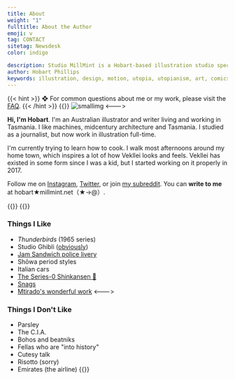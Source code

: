 ```yaml
---
title: About
weight: "1"
fulltitle: About the Author
emoji: v
tag: CONTACT
sitetag: Newsdesk
color: indigo

description: Studio MillMint is a Hobart-based illustration studio specialising in utopian fiction.
author: Hobart Phillips
keywords: illustration, design, motion, utopia, utopianism, art, comics, comic, hobart, phillips, vekllei, millmint
---
```

{{< hint >}}
❖ For common questions about me or my work, please visit the [FAQ](/utopia/intro/faq/).
{{< /hint >}}
{{<columns>}}
![smallimg](https://millmint.imgix.net/images/mastheads/author.png?q=100&auto=format)
<--->

**Hi, I'm Hobart**. I'm an Australian illustrator and writer living and working in Tasmania. I like machines, midcentury architecture and Tasmania. I studied as a journalist, but now work in illustration full-time.

I'm currently trying to learn how to cook. I walk most afternoons around my home town, which inspires a lot of how Vekllei looks and feels. Vekllei has existed in some form since I was a kid, but I started working on it properly in 2017.

Follow me on [Instagram](https://www.instagram.com/melon.kony/), [Twitter](https://twitter.com/MelonKony), or join [my subreddit](https://www.reddit.com/r/vekllei). You can **write to me** at hobart★millmint.net（★→@）.

{{</columns>}}
{{<columns>}}
### Things I Like

* _Thunderbirds_ (1965 series)
* Studio Ghibli ([obviously](/newsdesk/essays/ghibli))
* [Jam Sandwich police livery](https://en.wikipedia.org/wiki/Jam_sandwich_(police_car))
* Shōwa period styles
* Italian cars
* [The Series-0 Shinkansen 🚅](https://en.wikipedia.org/wiki/0_Series_Shinkansen)
* [Snags](https://www.woolworths.com.au/shop/productdetails/820196/woolworths-beef-sausage)
* [Mtirado's wonderful work](https://www.musicauniversalis.space)
  <--->
### Things I Don't Like
* Parsley
* The C.I.A.
* Bohos and beatniks
* Fellas who are "into history"
* Cutesy talk
* Risotto (sorry)
* Emirates (the airline)
{{</columns>}}
